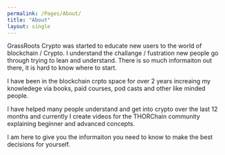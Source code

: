 ```yaml
---
permalink: /Pages/About/
title: "About"
layout: single
---
```


GrassRoots Crypto was started to educate new users to the world of blockchain / Crypto. I understand the challange / fustration new people go through trying to lean and understand. There is so much informaiton out there, it is hard to know where to start.

I have been in the blockchain crpto space for over 2 years increaing my knowledege via books, paid courses, pod casts and other like minded people. 

I have helped many people understand and get into crypto over the last 12 months and currently I create videos for the THORChain community explaining beginner and advanced concepts. 

I am here to give you the informaiton you need to know to make the best decisions for yourself.
